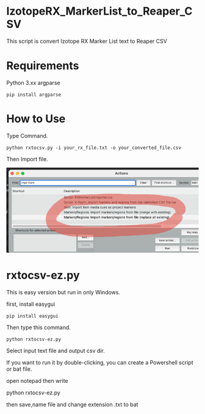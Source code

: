 # IzotopeRX_MarkerList_to_Reaper_CSV
This script is convert Izotope RX Marker List text to Reaper CSV

# Requirements

Python 3.xx
argparse

```
pip install argparse
```

# How to Use

Type Command.

```
python rxtocsv.py -i your_rx_file.txt -o your_converted_file.csv
```

Then Import file.

![IMG](https://github.com/crackerjacques/IzotopeRX_MarkerList_to_Reaper_CSV/blob/main/maker_import.png?raw=true)


# rxtocsv-ez.py

This is easy version but run in only Windows.

first, install easygui

```
pip install easygui
```

Then type this command.

```
python rxtocsv-ez.py 
```

Select input text file and output csv dir.

If you want to run it by double-clicking, you can create a Powershell script or bat file.

open notepad then write

python rxtocsv-ez.py 

then save,name file and change extension .txt to bat


